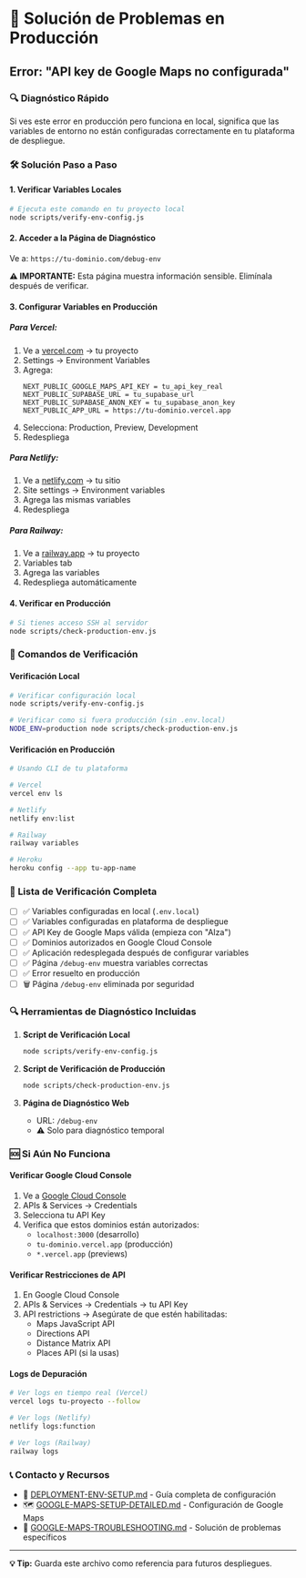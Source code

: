# 🚨 Solución de Problemas en Producción

## Error: "API key de Google Maps no configurada"

### 🔍 Diagnóstico Rápido

Si ves este error en producción pero funciona en local, significa que las variables de entorno no
están configuradas correctamente en tu plataforma de despliegue.

### 🛠️ Solución Paso a Paso

#### 1. Verificar Variables Locales

```bash
# Ejecuta este comando en tu proyecto local
node scripts/verify-env-config.js
```

#### 2. Acceder a la Página de Diagnóstico

Ve a: `https://tu-dominio.com/debug-env`

**⚠️ IMPORTANTE:** Esta página muestra información sensible. Elimínala después de verificar.

#### 3. Configurar Variables en Producción

##### Para Vercel:

1. Ve a [vercel.com](https://vercel.com) → tu proyecto
2. Settings → Environment Variables
3. Agrega:
   ```
   NEXT_PUBLIC_GOOGLE_MAPS_API_KEY = tu_api_key_real
   NEXT_PUBLIC_SUPABASE_URL = tu_supabase_url
   NEXT_PUBLIC_SUPABASE_ANON_KEY = tu_supabase_anon_key
   NEXT_PUBLIC_APP_URL = https://tu-dominio.vercel.app
   ```
4. Selecciona: Production, Preview, Development
5. Redespliega

##### Para Netlify:

1. Ve a [netlify.com](https://netlify.com) → tu sitio
2. Site settings → Environment variables
3. Agrega las mismas variables
4. Redespliega

##### Para Railway:

1. Ve a [railway.app](https://railway.app) → tu proyecto
2. Variables tab
3. Agrega las variables
4. Redespliega automáticamente

#### 4. Verificar en Producción

```bash
# Si tienes acceso SSH al servidor
node scripts/check-production-env.js
```

### 🔧 Comandos de Verificación

#### Verificación Local

```bash
# Verificar configuración local
node scripts/verify-env-config.js

# Verificar como si fuera producción (sin .env.local)
NODE_ENV=production node scripts/check-production-env.js
```

#### Verificación en Producción

```bash
# Usando CLI de tu plataforma

# Vercel
vercel env ls

# Netlify
netlify env:list

# Railway
railway variables

# Heroku
heroku config --app tu-app-name
```

### 🚀 Lista de Verificación Completa

- [ ] ✅ Variables configuradas en local (`.env.local`)
- [ ] ✅ Variables configuradas en plataforma de despliegue
- [ ] ✅ API Key de Google Maps válida (empieza con "AIza")
- [ ] ✅ Dominios autorizados en Google Cloud Console
- [ ] ✅ Aplicación redesplegada después de configurar variables
- [ ] ✅ Página `/debug-env` muestra variables correctas
- [ ] ✅ Error resuelto en producción
- [ ] 🗑️ Página `/debug-env` eliminada por seguridad

### 🔍 Herramientas de Diagnóstico Incluidas

1. **Script de Verificación Local**

   ```bash
   node scripts/verify-env-config.js
   ```

2. **Script de Verificación de Producción**

   ```bash
   node scripts/check-production-env.js
   ```

3. **Página de Diagnóstico Web**
   - URL: `/debug-env`
   - ⚠️ Solo para diagnóstico temporal

### 🆘 Si Aún No Funciona

#### Verificar Google Cloud Console

1. Ve a [Google Cloud Console](https://console.cloud.google.com/)
2. APIs & Services → Credentials
3. Selecciona tu API Key
4. Verifica que estos dominios están autorizados:
   - `localhost:3000` (desarrollo)
   - `tu-dominio.vercel.app` (producción)
   - `*.vercel.app` (previews)

#### Verificar Restricciones de API

1. En Google Cloud Console
2. APIs & Services → Credentials → tu API Key
3. API restrictions → Asegúrate de que estén habilitadas:
   - Maps JavaScript API
   - Directions API
   - Distance Matrix API
   - Places API (si la usas)

#### Logs de Depuración

```bash
# Ver logs en tiempo real (Vercel)
vercel logs tu-proyecto --follow

# Ver logs (Netlify)
netlify logs:function

# Ver logs (Railway)
railway logs
```

### 📞 Contacto y Recursos

- 📖 [DEPLOYMENT-ENV-SETUP.md](./DEPLOYMENT-ENV-SETUP.md) - Guía completa de configuración
- 🗺️ [GOOGLE-MAPS-SETUP-DETAILED.md](./GOOGLE-MAPS-SETUP-DETAILED.md) - Configuración de Google Maps
- 🔧 [GOOGLE-MAPS-TROUBLESHOOTING.md](./GOOGLE-MAPS-TROUBLESHOOTING.md) - Solución de problemas
  específicos

---

**💡 Tip:** Guarda este archivo como referencia para futuros despliegues.
